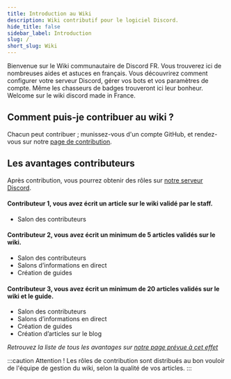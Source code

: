 ```yaml
---
title: Introduction au Wiki
description: Wiki contributif pour le logiciel Discord.
hide_title: false
sidebar_label: Introduction
slug: /
short_slug: Wiki
---
```


Bienvenue sur le Wiki communautaire de Discord FR. Vous trouverez ici de nombreuses aides et astuces en français. Vous découvrirez comment configurer votre serveur Discord, gérer vos bots et vos paramètres de compte. Même les chasseurs de badges trouveront ici leur bonheur. Welcome sur le wiki discord made in France.

## Comment puis-je contribuer au wiki ?
Chacun peut contribuer ; munissez-vous d'un compte GitHub, et rendez-vous sur notre [page de contribution](/wiki/contribuer). 

## Les avantages contributeurs
Après contribution, vous pourrez obtenir des rôles sur [notre serveur Discord](https://discord.gg/fr).

#### Contributeur 1, vous avez écrit un article sur le wiki validé par le staff.
- Salon des contributeurs

#### Contributeur 2, vous avez écrit un minimum de 5 articles validés sur le wiki.
- Salon des contributeurs
- Salons d’informations en direct
- Création de guides

#### Contributeur 3, vous avez écrit un minimum de 20 articles validés sur le wiki et le guide.
- Salon des contributeurs
- Salons d’informations en direct
- Création de guides
- Création d’articles sur le blog

*Retrouvez la liste de tous les avantages sur [notre page prévue à cet effet](https://dfr.gg/serveur)*

:::caution Attention !
Les rôles de contribution sont distribués au bon vouloir de l'équipe de gestion du wiki, selon la qualité de vos articles.
:::
